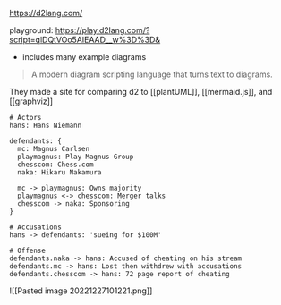 https://d2lang.com/

playground: https://play.d2lang.com/?script=qlDQtVOo5AIEAAD__w%3D%3D&
- includes many example diagrams

> A modern diagram scripting language that turns text to diagrams.

They made a site for comparing d2 to [[plantUML]], [[mermaid.js]], and [[graphviz]]

```
# Actors
hans: Hans Niemann

defendants: {
  mc: Magnus Carlsen
  playmagnus: Play Magnus Group
  chesscom: Chess.com
  naka: Hikaru Nakamura

  mc -> playmagnus: Owns majority
  playmagnus <-> chesscom: Merger talks
  chesscom -> naka: Sponsoring
}

# Accusations
hans -> defendants: 'sueing for $100M'

# Offense
defendants.naka -> hans: Accused of cheating on his stream
defendants.mc -> hans: Lost then withdrew with accusations
defendants.chesscom -> hans: 72 page report of cheating
```

![[Pasted image 20221227101221.png]]